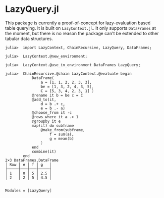 # LazyQuery.jl

This package is currently a proof-of-concept for lazy-evaluation based
table querying. It is built on `LazyContext.jl`. It only supports `DataFrames`
at the moment, but there is no reason the package can't be extended to other
tabular data structures.

```jldoctest
julia>  import LazyContext, ChainRecursive, LazyQuery, DataFrames;

julia>  LazyContext.@new_environment;

julia>  LazyContext.@use_in_environment DataFrames LazyQuery;

julia>  ChainRecursive.@chain LazyContext.@evaluate begin
            DataFrame(
                a = [1, 1, 2, 2, 3, 3],
                be = [1, 3, 2, 4, 3, 5],
                C = [5, 3, 4, 2, 3, 1] )
            @rename it b = be c = C
            @add_to(it,
                d = b .+ c,
                e = b .- a)
            @choose_from it -c
            @rows_where it a .> 1
            @groupby it e
            map(it) do subframe
                @make_from(subframe,
                    f = sum(a),
                    g = mean(b)
                )
            end
            combine(it)
        end
2×3 DataFrames.DataFrame
│ Row │ e │ f │ g   │
├─────┼───┼───┼─────┤
│ 1   │ 0 │ 5 │ 2.5 │
│ 2   │ 2 │ 5 │ 4.5 │
```

```@index
```

```@autodocs
Modules = [LazyQuery]
```

